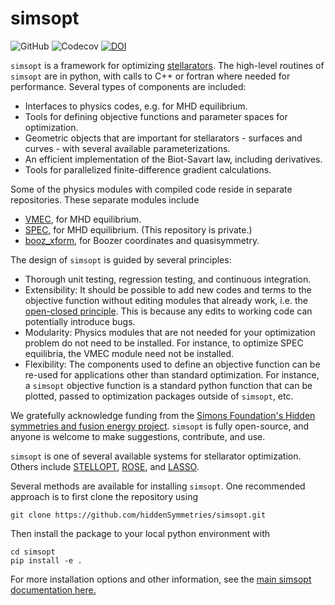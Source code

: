 # simsopt

![GitHub](https://img.shields.io/github/license/hiddensymmetries/simsopt)
![Codecov](https://img.shields.io/codecov/c/github/hiddensymmetries/simsopt)
[![DOI](https://zenodo.org/badge/247710081.svg)](https://zenodo.org/badge/latestdoi/247710081)


`simsopt` is a framework for optimizing
[stellarators](https://en.wikipedia.org/wiki/Stellarator).
The high-level routines of `simsopt` are in python, with calls to C++
or fortran where needed for performance. Several types of components
are included:

- Interfaces to physics codes, e.g. for MHD equilibrium.
- Tools for defining objective functions and parameter spaces for
  optimization.
- Geometric objects that are important for stellarators - surfaces and
  curves - with several available parameterizations.
- An efficient implementation of the Biot-Savart law, including
  derivatives.
- Tools for parallelized finite-difference gradient calculations.

Some of the physics modules with compiled code reside in separate
repositories. These separate modules include

- [VMEC](https://github.com/hiddenSymmetries/VMEC2000), for MHD
  equilibrium.
- [SPEC](https://github.com/PrincetonUniversity/SPEC), for MHD
  equilibrium. (This repository is private.)
- [booz_xform](https://hiddensymmetries.github.io/booz_xform), for
  Boozer coordinates and quasisymmetry.
  
The design of `simsopt` is guided by several principles:

- Thorough unit testing, regression testing, and continuous
  integration.
- Extensibility: It should be possible to add new codes and terms to
  the objective function without editing modules that already work,
  i.e. the [open-closed principle](https://en.wikipedia.org/wiki/Open%E2%80%93closed_principle).
  This is because any edits to working code can potentially introduce bugs.
- Modularity: Physics modules that are not needed for your
  optimization problem do not need to be installed. For instance, to
  optimize SPEC equilibria, the VMEC module need not be installed.
- Flexibility: The components used to define an objective function can
  be re-used for applications other than standard optimization. For
  instance, a `simsopt` objective function is a standard python
  function that can be plotted, passed to optimization packages
  outside of `simsopt`, etc.

We gratefully acknowledge funding from the [Simons Foundation's Hidden
symmetries and fusion energy
project](https://hiddensymmetries.princeton.edu).  `simsopt` is fully
open-source, and anyone is welcome to make suggestions, contribute,
and use.

`simsopt` is one of several available systems for stellarator
optimization.  Others include [STELLOPT](https://github.com/PrincetonUniversity/STELLOPT),
[ROSE](https://doi.org/10.1088/1741-4326/aaed50), and
[LASSO](https://gitlab.com/wistell).

Several methods are available for installing `simsopt`. One
recommended approach is to first clone the repository using

    git clone https://github.com/hiddenSymmetries/simsopt.git

Then install the package to your local python environment with

    cd simsopt
    pip install -e .

For more installation options and other information, see the [main
simsopt documentation here.](https://simsopt.readthedocs.io)
